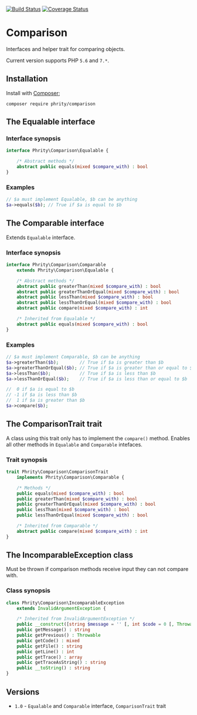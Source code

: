[![Build Status](https://travis-ci.org/sirn-se/phrity-comparison.svg?branch=master)](https://travis-ci.org/sirn-se/phrity-comparison)
[![Coverage Status](https://coveralls.io/repos/github/sirn-se/phrity-comparison/badge.svg?branch=master)](https://coveralls.io/github/sirn-se/phrity-comparison?branch=master)

# Comparison

Interfaces and helper trait for comparing objects.

Current version supports PHP `5.6` and `7.*`.

## Installation

Install with [Composer](https://getcomposer.org/);
```
composer require phrity/comparison
```

## The Equalable interface

###  Interface synopsis

```php
interface Phrity\Comparison\Equalable {

    /* Abstract methods */
    abstract public equals(mixed $compare_with) : bool
}
```

###  Examples

```php
// $a must implement Equalable, $b can be anything
$a->equals($b); // True if $a is equal to $b
```

## The Comparable interface

Extends `Equalable` interface.

###  Interface synopsis

```php
interface Phrity\Comparison\Comparable
    extends Phrity\Comparison\Equalable {

    /* Abstract methods */
    abstract public greaterThan(mixed $compare_with) : bool
    abstract public greaterThanOrEqual(mixed $compare_with) : bool
    abstract public lessThan(mixed $compare_with) : bool
    abstract public lessThanOrEqual(mixed $compare_with) : bool
    abstract public compare(mixed $compare_with) : int

    /* Inherited from Equalable */
    abstract public equals(mixed $compare_with) : bool
}
```

###  Examples

```php
// $a must implement Comparable, $b can be anything
$a->greaterThan($b);        // True if $a is greater than $b
$a->greaterThanOrEqual($b); // True if $a is greater than or equal to $b
$a->lessThan($b);           // True if $a is less than $b
$a->lessThanOrEqual($b);    // True if $a is less than or equal to $b

//  0 if $a is equal to $b
// -1 if $a is less than $b
//  1 if $a is greater than $b
$a->compare($b);
```

## The ComparisonTrait trait

A class using this trait only has to implement the `compare()` method. Enables all other methods in `Equalable` and `Comparable` intefaces.

###  Trait synopsis

```php
trait Phrity\Comparison\ComparisonTrait
    implements Phrity\Comparison\Comparable {

    /* Methods */
    public equals(mixed $compare_with) : bool
    public greaterThan(mixed $compare_with) : bool
    public greaterThanOrEqual(mixed $compare_with) : bool
    public lessThan(mixed $compare_with) : bool
    public lessThanOrEqual(mixed $compare_with) : bool

    /* Inherited from Comparable */
    abstract public compare(mixed $compare_with) : int
}
```

## The IncomparableException class

Must be thrown if comparison methods receive input they can not compare with.

###  Class synopsis

```php
class Phrity\Comparison\IncomparableException
    extends InvalidArgumentException {

    /* Inherited from InvalidArgumentException */
    public __construct([string $message = '' [, int $code = 0 [, Throwable $previous = null]]])
    public getMessage() : string
    public getPrevious() : Throwable
    public getCode() : mixed
    public getFile() : string
    public getLine() : int
    public getTrace() : array
    public getTraceAsString() : string
    public __toString() : string
}
```

## Versions

* `1.0` - `Equalable` and `Comparable` interface, `ComparisonTrait` trait
